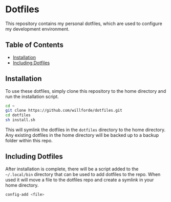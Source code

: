 # Dotfiles

This repository contains my personal dotfiles, which are used to configure my development environment.


## Table of Contents

* [Installation](#installation)
* [Including Dotfiles](#including-dotfiles)


## Installation

To use these dotfiles, simply clone this repository to the home directory and run the installation script.

```bash
cd ~
git clone https://github.com/willforde/dotfiles.git
cd dotfiles
sh install.sh
```

This will symlink the dotfiles in the `dotfiles` directory to the home directory. Any existing dotfiles in the home directory will be backed up to a backup folder within this repo.


## Including Dotfiles

After installation is complete, there will be a script added to the `~/.local/bin` directory that can be used to add dotfiles to the repo. When used it will move a file to the dotfiles repo and create a symlink in your home directory.

```bash
config-add <file>
```
